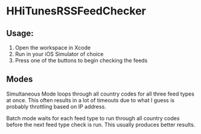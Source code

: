 # HHiTunesRSSFeedChecker

## Usage:

1. Open the workspace in Xcode
2. Run in your iOS Simulator of choice
3. Press one of the buttons to begin checking the feeds

## Modes

Simultaneous Mode loops through all country codes for all three feed types at once.  This often results in a lot of timeouts due to what I guess is probably throttling based on IP address.


Batch mode waits for each feed type to run through all country codes before the next feed type check is run.  This usually produces better results.
